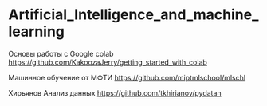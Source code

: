 # Artificial_Intelligence_and_machine_learning

Основы работы с Google colab https://github.com/KakoozaJerry/getting_started_with_colab

Машинное обучение от МФТИ https://github.com/miptmlschool/mlschl

Хирьянов Анализ данных https://github.com/tkhirianov/pydatan
